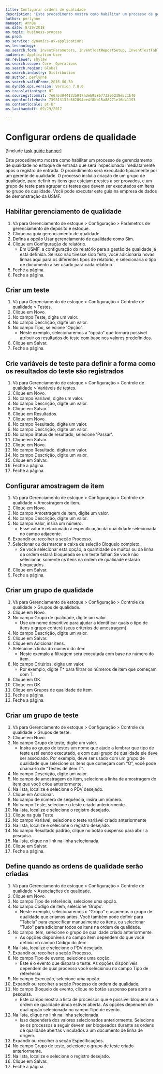 ```yaml
--- 
title: Configurar ordens de qualidade
description: "Este procedimento mostra como habilitar um processo de gerenciamento de qualidade no estoque de entrada que será inspecionado imediatamente após o registro de entrada."
author: perlynne
manager: AnnBe
ms.date: 8/29/2018
ms.topic: business-process
ms.prod: 
ms.service: dynamics-ax-applications
ms.technology: 
ms.search.form: InventParameters, InventTestReportSetup, InventTestTable, DefaultDashboard, InventTestVariable, InventTestVariableOutcome, InventItemSampling, InventTestQualityGroup, InventTestItemQualityGroupAdd, SysQueryForm, InventTestItemQualityGroup, InventTestGroup, InventTestAssociationTable
audience: Application User
ms.reviewer: shylaw
ms.search.scope: Core, Operations
ms.search.region: Global
ms.search.industry: Distribution
ms.author: perlynne
ms.search.validFrom: 2016-06-30
ms.dyn365.ops.version: Version 7.0.0
ms.translationtype: HT
ms.sourcegitcommit: 7e0a5d044133b917a3eb9386773205218e5c1b40
ms.openlocfilehash: 73981313fc662094ee4f8bb15a88271e16d41193
ms.contentlocale: pt-br
ms.lasthandoff: 09/29/2017

---
```

# <a name="set-up-quality-orders"></a>Configurar ordens de qualidade

[!include [task guide banner](../../includes/task-guide-banner.md)]

Este procedimento mostra como habilitar um processo de gerenciamento de qualidade no estoque de entrada que será inspecionado imediatamente após o registro de entrada. O procedimento será executado tipicamente por um gerente de qualidade. O processo inclui a criação de um grupo de qualidade, para definir os itens que estejam prestes a ser provados, e um grupo de teste para agrupar os testes que devem ser executados em itens no grupo de qualidade. Você pode executar este guia na empresa de dados de demonstração da USMF.


## <a name="enable-quality-management"></a>Habilitar gerenciamento de qualidade
1. Vá para Gerenciamento de estoque > Configuração > Parâmetros de gerenciamento de depósito e estoque.
2. Clique na guia gerenciamento de qualidade.
3. Defina a opção Usar gerenciamento de qualidade como Sim.
4. Clique em Configuração de relatório.
    * Em USMF, a configuração do relatório para a gestão de qualidade já está definida. Se isso não tivesse sido feito, você adicionaria novas linhas aqui para os diferentes tipos de relatório, e selecionaria o tipo de documento a ser usado para cada relatório.  
5. Feche a página.
6. Feche a página.

## <a name="create-a-test"></a>Criar um teste
1. Vá para Gerenciamento de estoque > Configuração > Controle de qualidade > Testes.
2. Clique em Novo.
3. No campo Teste, digite um valor.
4. No campo Descrição, digite um valor.
5. No campo Tipo, selecione 'Opção'.
    * Neste exemplo, selecionaremos a "opção" que tornará possível atribuir os resultados do teste com base nos valores predefinidos.  
6. Clique em Salvar.
7. Feche a página.

## <a name="create-test-variables-to-define-the-way-test-results-are-recorded"></a>Crie variáveis de teste para definir a forma como os resultados do teste são registrados
1. Vá para Gerenciamento de estoque > Configuração > Controle de qualidade > Variáveis de testes.
2. Clique em Novo.
3. No campo Variável, digite um valor.
4. No campo Descrição, digite um valor.
5. Clique em Salvar.
6. Clique em Resultados.
7. Clique em Novo.
8. No campo Resultado, digite um valor.
9. No campo Descrição, digite um valor.
10. No campo Status de resultado, selecione 'Passar'.
11. Clique em Salvar.
12. Clique em Novo.
13. No campo Resultado, digite um valor.
14. No campo Descrição, digite um valor.
15. Clique em Salvar.
16. Feche a página.
17. Feche a página.

## <a name="set-up-item-sampling"></a>Configurar amostragem de item
1. Vá para Gerenciamento de estoque > Configuração > Controle de qualidade > Amostragem de item.
2. Clique em Novo.
3. No campo Amostragem de item, digite um valor.
4. No campo Descrição, digite um valor.
5. No campo Valor, insira um número.
    * Esse valor é relacionado à especificação da quantidade selecionada no campo adjacente.  
6. Expandir ou recolher a seção Processo.
7. Selecionar ou desmarcar a caixa de seleção Bloqueio completo.
    * Se você selecionar esta opção, a quantidade de muitos ou da linha da ordem estará bloqueada se um teste falhar. Se você não selecionar, somente os itens na ordem de qualidade estarão bloqueados.  
8. Clique em Salvar.
9. Feche a página.

## <a name="create-a-quality-group"></a>Criar um grupo de qualidade
1. Vá para Gerenciamento de estoque > Configuração > Controle de qualidade > Grupos de qualidade.
2. Clique em Novo.
3. No campo Grupo de qualidade, digite um valor.
    * Use um nome descritivo para ajudar a identificar quais o tipo de itens o grupo conterá (seus critérios de amostragem).  
4. No campo Descrição, digite um valor.
5. Clique em Salvar.
6. Clique em Adicionar itens.
7. Selecione a linha do número do item
    * Neste exemplo a filtragem será executada com base no número do item.  
8. No campo Critérios, digite um valor.
    * Por exemplo, digite T* para filtrar os números de item que começam com T.  
9. Clique em OK.
10. Clique em OK.
11. Clique em Grupos de qualidade de item.
12. Feche a página.
13. Feche a página.

## <a name="create-a-test-group"></a>Criar um grupo de teste
1. Vá para Gerenciamento de estoque > Configuração > Controle de qualidade > Grupos de teste.
2. Clique em Novo.
3. No campo Grupo de teste, digite um valor.
    * Insira ao grupo de testes um nome que ajude a lembrar que tipo de teste está sendo executado, e com qual grupo de qualidade ele deve ser associado. Por exemplo, deve ser usado com um grupo de qualidade que selecione os itens que começam com “O”, você pode chamá-lo de “Testes de item T“.  
4. No campo Descrição, digite um valor.
5. No campo de amostragem do item, selecione a linha de amostragem do item que você criou anteriormente.
6. Na lista, localize e selecione o PDV desejado.
7. Clique em Adicionar.
8. No campo de número de sequência, insira um número.
9. No campo Teste, selecione o teste criado anteriormente.
10. Na lista, localize e selecione o registro desejado.
11. Clique na guia Teste.
12. No campo Variável, selecione o teste variável criado anteriormente
13. Na lista, localize e selecione o registro desejado.
14. No campo Resultado padrão, clique no botão suspenso para abrir a pesquisa.
15. Na lista, clique no link na linha selecionada.
16. Clique em Salvar.
17. Feche a página.

## <a name="define-when-quality-orders-will-be-created"></a>Define quando as ordens de qualidade serão criadas
1. Vá para Gerenciamento de estoque > Configuração > Controle de qualidade > Associações de qualidade.
2. Clique em Novo.
3. No campo Tipo de referência, selecione uma opção.
4. No campo Código de item, selecione 'Grupo'.
    * Neste exemplo, selecionaremos o "Grupo" e usaremos o grupo de qualidade que criamos antes. Você também pode definir para "Tabela" para especificar manualmente os itens, ou selecionar "Tudo" para adicionar todos os itens na ordem de qualidade.  
5. No campo Item, selecione o grupo de qualidade criado anteriormente.
    * As opções disponíveis no campo item dependem do que você definiu no campo Código do item.  
6. Na lista, localize e selecione o PDV desejado.
7. Expandir ou recolher a seção Processo.
8. No campo Tipo de evento, selecione uma opção.
    * Este é o evento que dispara o teste. As opções disponíveis dependem de qual processo você selecionou no campo Tipo de referência.  
9. No campo Execução, selecione uma opção.
10. Expandir ou recolher a seção Processo de ordem de qualidade.
11. No campo Bloqueio de evento, clique no botão suspenso para abrir a pesquisa.
    * Este campo mostra a lista de processos que é possível bloquear se a ordem de qualidade ainda estiver aberta. As opções dependem de qual opção selecionada no campo Tipo de evento.  
12. Na lista, clique no link na linha selecionada.
    * Isso dependerá dos valores selecionados anteriormente. Selecione se os processos a seguir devem ser bloqueados durante as ordens de qualidade abertas vinculados a um documento de linha de origem.  
13. Expandir ou recolher a seção Especificações.
14. No campo Grupo de teste, selecione o grupo de teste criado anteriormente.
15. Na lista, localize e selecione o registro desejado.
16. Clique em Salvar.
17. Feche a página.


